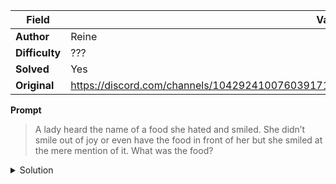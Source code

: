 |Field|Value|
|---|---|
|**Author**|Reine|
|**Difficulty**|???|
|**Solved**|Yes|
|**Original**|https://discord.com/channels/1042924100760391710/1110625554476040323/1121420312391712779|

**Prompt**
> A lady heard the name of a food she hated and smiled. She didn’t smile out of joy or even have the food in front of her but she smiled at the mere mention of it. What was the food?

<details>
<summary>Solution</summary>  
'Cheese' is what you say to someone being photographed to make them smile
</details>
